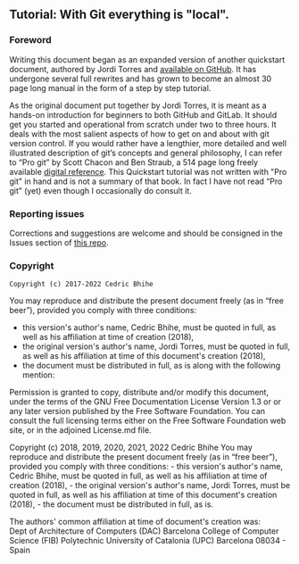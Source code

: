 ## Tutorial: With Git everything is "local".

### Foreword

Writing this document began as an expanded version of another quickstart document, authored by Jordi Torres and [available on GitHub](https://github.com/jorditorresBCN/Quick-Start/blob/main/Git-Github-Quick-Start.md ).  It has undergone several full rewrites and has grown to become an almost 30 page long manual in the form of a step by step tutorial.

As the original document put together by Jordi Torres, it is meant as a hands-on introduction for beginners to both GitHub and GitLab.  It should get you started and operational from scratch under two to three hours.  It deals with the most salient aspects of how to get on and about with git version control.  If you would rather have a lengthier, more detailed and well illustrated description of git’s concepts and general philosophy, I can refer to “Pro git” by Scott Chacon and Ben Straub, a 514 page long freely available [digital reference](https://git-scm.com/book/en/v2).  This Quickstart tutorial was not written with "Pro git" in hand and is not a summary of that book. In fact I have not read “Pro git” (yet) even though I occasionally do consult it.

### Reporting issues
Corrections and suggestions are welcome and should be consigned in the Issues section of [this repo](https://www.github.com/Cbhihe/quickstart_git/issues).

### Copyright

    Copyright (c) 2017-2022 Cedric Bhihe

You may reproduce and distribute the present document freely (as in “free beer”), provided you comply with three conditions: 

- this version's author's name, Cedric Bhihe, must be quoted in full, as well as his affiliation at time of creation (2018),
- the original version's author's name, Jordi Torres, must be quoted in full, as well as his affiliation at time of this document's creation (2018),
- the document must be distributed in full, as is along with the following mention:

Permission is granted to copy, distribute and/or modify this document, under the terms of the GNU Free Documentation License Version 1.3 or or any later version published by the Free Software Foundation. You can consult the full licensing terms either on the Free Software Foundation web site, or in the adjoined License.md file.

Copyright (c) 2018, 2019, 2020, 2021, 2022 Cedric Bhihe You may reproduce and distribute the present document freely (as in “free beer”), provided you comply with three conditions: - this version's author's name, Cedric Bhihe, must be quoted in full, as well as his affiliation at time of creation (2018), - the original version's author's name, Jordi Torres, must be quoted in full, as well as his affiliation at time of this document's creation (2018), - the document must be distributed in full, as is.

The authors' common affiliation at time of document's creation was: <BR>
     Dept of Architecture of Computers (DAC)
     Barcelona College of Computer Science (FIB)
     Polytechnic University of Catalonia (UPC)
     Barcelona 08034 - Spain
